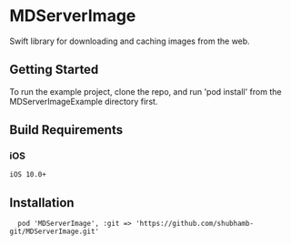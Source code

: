 # MDServerImage
Swift library for downloading and caching images from the web.

## Getting Started

To run the example project, clone the repo, and run 'pod install' from the MDServerImageExample directory first.

## Build Requirements

### iOS
```
iOS 10.0+
```

## Installation
```
  pod 'MDServerImage', :git => 'https://github.com/shubhamb-git/MDServerImage.git'
```

